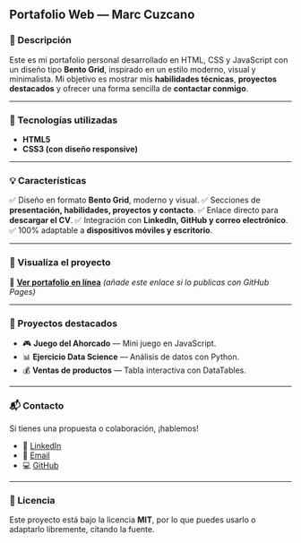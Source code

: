 ## Portafolio Web — Marc Cuzcano

### 🌟 Descripción

Este es mi portafolio personal desarrollado en HTML, CSS y JavaScript con un diseño tipo **Bento Grid**, inspirado en un estilo moderno, visual y minimalista.
Mi objetivo es mostrar mis **habilidades técnicas**, **proyectos destacados** y ofrecer una forma sencilla de **contactar conmigo**.

---

### 🧩 Tecnologías utilizadas

* **HTML5**
* **CSS3 (con diseño responsive)**

---

### 💡 Características

✅ Diseño en formato **Bento Grid**, moderno y visual.
✅ Secciones de **presentación, habilidades, proyectos y contacto**.
✅ Enlace directo para **descargar el CV**.
✅ Integración con **LinkedIn, GitHub y correo electrónico**.
✅ 100% adaptable a **dispositivos móviles y escritorio**.

---

### 🚀 Visualiza el proyecto

🔗 **[Ver portafolio en línea](https://marquis24.github.io/portfolio/)** *(añade este enlace si lo publicas con GitHub Pages)*

---

### 🧠 Proyectos destacados

* 🎮 **Juego del Ahorcado** — Mini juego en JavaScript.
* 📊 **Ejercicio Data Science** — Análisis de datos con Python.
* 💰 **Ventas de productos** — Tabla interactiva con DataTables.

---

### 📬 Contacto

Si tienes una propuesta o colaboración, ¡hablemos!

* 💼 [LinkedIn](https://www.linkedin.com/in/marc-cuzcano)
* 📧 [Email](mailto:marccuzcano@gmail.com)
* 💻 [GitHub](https://github.com/marquis24)

---

### 🧾 Licencia

Este proyecto está bajo la licencia **MIT**, por lo que puedes usarlo o adaptarlo libremente, citando la fuente.





